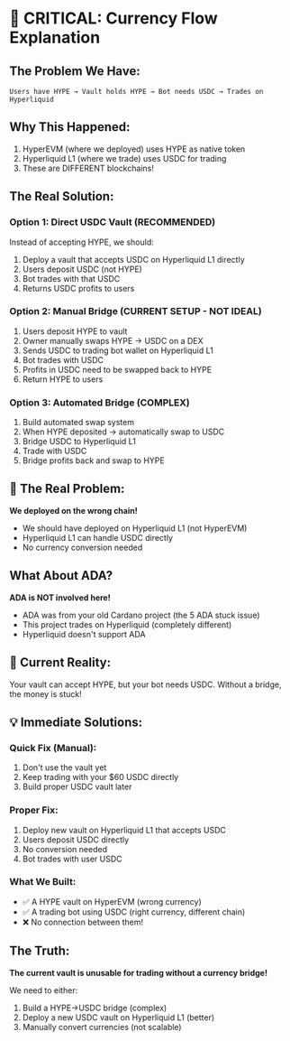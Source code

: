 # 🚨 CRITICAL: Currency Flow Explanation

## The Problem We Have:
```
Users have HYPE → Vault holds HYPE → Bot needs USDC → Trades on Hyperliquid
```

## Why This Happened:
1. HyperEVM (where we deployed) uses HYPE as native token
2. Hyperliquid L1 (where we trade) uses USDC for trading
3. These are DIFFERENT blockchains!

## The Real Solution:

### Option 1: Direct USDC Vault (RECOMMENDED)
Instead of accepting HYPE, we should:
1. Deploy a vault that accepts USDC on Hyperliquid L1 directly
2. Users deposit USDC (not HYPE)
3. Bot trades with that USDC
4. Returns USDC profits to users

### Option 2: Manual Bridge (CURRENT SETUP - NOT IDEAL)
1. Users deposit HYPE to vault
2. Owner manually swaps HYPE → USDC on a DEX
3. Sends USDC to trading bot wallet on Hyperliquid L1
4. Bot trades with USDC
5. Profits in USDC need to be swapped back to HYPE
6. Return HYPE to users

### Option 3: Automated Bridge (COMPLEX)
1. Build automated swap system
2. When HYPE deposited → automatically swap to USDC
3. Bridge USDC to Hyperliquid L1
4. Trade with USDC
5. Bridge profits back and swap to HYPE

## 🎯 The Real Problem:
**We deployed on the wrong chain!**
- We should have deployed on Hyperliquid L1 (not HyperEVM)
- Hyperliquid L1 can handle USDC directly
- No currency conversion needed

## What About ADA?
**ADA is NOT involved here!** 
- ADA was from your old Cardano project (the 5 ADA stuck issue)
- This project trades on Hyperliquid (completely different)
- Hyperliquid doesn't support ADA

## 🔴 Current Reality:
Your vault can accept HYPE, but your bot needs USDC. Without a bridge, the money is stuck!

## 💡 Immediate Solutions:

### Quick Fix (Manual):
1. Don't use the vault yet
2. Keep trading with your $60 USDC directly
3. Build proper USDC vault later

### Proper Fix:
1. Deploy new vault on Hyperliquid L1 that accepts USDC
2. Users deposit USDC directly
3. No conversion needed
4. Bot trades with user USDC

### What We Built:
- ✅ A HYPE vault on HyperEVM (wrong currency)
- ✅ A trading bot using USDC (right currency, different chain)
- ❌ No connection between them!

## The Truth:
**The current vault is unusable for trading without a currency bridge!**

We need to either:
1. Build a HYPE→USDC bridge (complex)
2. Deploy a new USDC vault on Hyperliquid L1 (better)
3. Manually convert currencies (not scalable)
